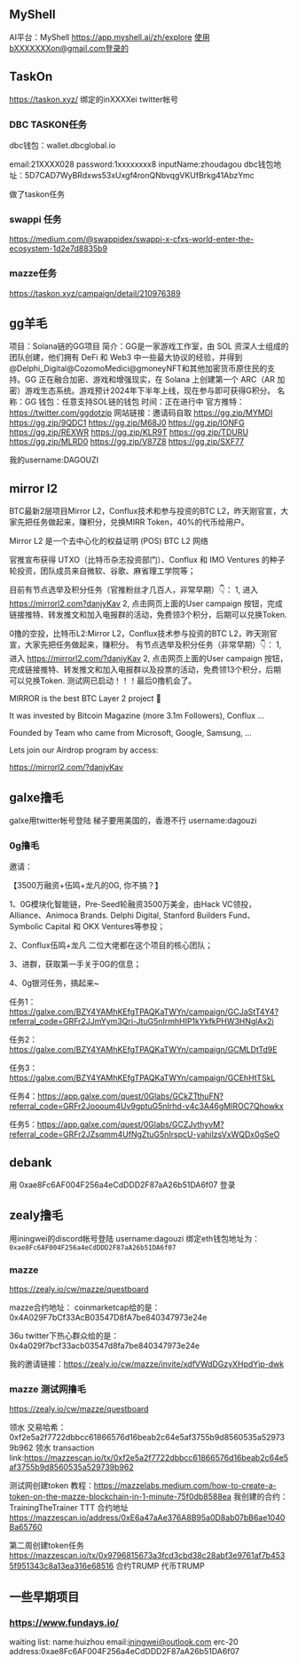 ## MyShell
AI平台：MyShell https://app.myshell.ai/zh/explore
使用bXXXXXXXon@gmail.com登录的

## TaskOn
https://taskon.xyz/
绑定的inXXXXei twitter帐号


### DBC TASKON任务
dbc钱包：wallet.dbcglobal.io

email:21XXXX028
password:1xxxxxxxx8
inputName:zhoudagou
dbc钱包地址：5D7CAD7WyBRdxws53xUxgf4ronQNbvqgVKUfBrkg41AbzYmc

做了taskon任务


### swappi 任务
https://medium.com/@swappidex/swappi-x-cfxs-world-enter-the-ecosystem-1d2e7d8835b9

### mazze任务
https://taskon.xyz/campaign/detail/210976389


## gg羊毛
项目：Solana链的GG项目
简介：GG是一家游戏工作室，由 SOL 资深人士组成的团队创建，他们拥有 DeFi 和 Web3 中一些最大协议的经验，并得到@Delphi_Digital@CozomoMedici@gmoneyNFT和其他加密货币原住民的支持。GG 正在融合加密、游戏和增强现实，在 Solana 上创建第一个 ARC（AR 加密）游戏生态系统。游戏预计2024年下半年上线，现在参与即可获得G积分。
名称：GG
钱包：任意支持SOL链的钱包
时间：正在进行中
官方推特：
https://twitter.com/ggdotzip
网站链接：邀请码自取
https://gg.zip/MYMDI
https://gg.zip/9QDC1
https://gg.zip/M68J0
https://gg.zip/IONFG
https://gg.zip/REXWR
https://gg.zip/KLR9T
https://gg.zip/TDURU
https://gg.zip/MLRD0
https://gg.zip/V87Z8
https://gg.zip/SXF77

我的username:DAGOUZI
 
 
## mirror l2
BTC最新2层项目Mirror L2，Conflux技术和参与投资的BTC L2，昨天刚官宣，大家先把任务做起来，赚积分，兑换MIRR Token，40%的代币给用户。

Mirror L2 是一个去中心化的权益证明 (POS) BTC L2 网络

官推宣布获得 UTXO（比特币杂志投资部门）、Conflux 和 IMO Ventures 的种子轮投资，团队成员来自微软、谷歌、麻省理工学院等；

目前有节点选举及积分任务（官推粉丝才几百人，非常早期）👇：
1, 进入 https://mirrorl2.com?danjyKav
2, 点击网页上面的User campaign 按钮，完成链接推特、转发推文和加入电报群的活动，免费领3个积分，后期可以兑换Token.



0撸的空投，比特币L2:Mirror L2，Conflux技术参与投资的BTC L2，昨天刚官宣，大家先把任务做起来，赚积分。
有节点选举及积分任务（非常早期）👇：
1, 进入 https://mirrorl2.com/?danjyKav
2, 点击网页上面的User campaign 按钮，完成链接推特、转发推文和加入电报群以及投票的活动，免费领13个积分，后期可以兑换Token.
测试网已启动！！！最后0撸机会了。
 
MIRROR is the best BTC Layer 2 project 🚀

It was invested by Bitcoin Magazine (more 3.1m Followers), Conflux …

Founded by Team who came from Microsoft, Google, Samsung, … 

Lets join our Airdrop program by access: 

https://mirrorl2.com/?danjyKav





## galxe撸毛
galxe用twitter帐号登陆  梯子要用美国的，香港不行 
username:dagouzi




### 0g撸毛
邀请：

【3500万融资+伍鸣+龙凡的0G, 你不搞？】

1、0G模块化智能链，Pre-Seed轮融资3500万美金，由Hack VC领投，Alliance、Animoca Brands. Delphi Digital, Stanford Builders Fund、 Symbolic Capital 和 OKX Ventures等参投；

2、Conflux伍鸣+龙凡 二位大佬都在这个项目的核心团队；

3、进群，获取第一手关于0G的信息；

4、0g银河任务，搞起来~

任务1：
https://galxe.com/BZY4YAMhKEfgTPAQKaTWYn/campaign/GCJaStT4Y4?referral_code=GRFr2JJmYym3Qri-JtuG5nIrmhHIP1kYkfkPHW3HNglAx2i


任务2：https://galxe.com/BZY4YAMhKEfgTPAQKaTWYn/campaign/GCMLDtTd9E


任务3：https://galxe.com/BZY4YAMhKEfgTPAQKaTWYn/campaign/GCEhHtTSkL

任务4：https://app.galxe.com/quest/0Glabs/GCkZTthuFN?referral_code=GRFr2Joooum4Uv9gptuG5nIrhd-v4c3A46gMlROC7Qhowkx

任务5：https://app.galxe.com/quest/0Glabs/GCZJvthyvM?referral_code=GRFr2JZsqmm4UfNgZtuG5nIrspcU-yahilzsVxWQDx0gSeO

## debank
用 0xae8Fc6AF004F256a4eCdDDD2F87aA26b51DA6f07  登录

## zealy撸毛
用iningwei的discord帐号登陆
username:dagouzi
绑定eth钱包地址为： ``0xae8Fc6AF004F256a4eCdDDD2F87aA26b51DA6f07``

### mazze
https://zealy.io/cw/mazze/questboard

mazze合约地址：
coinmarketcap给的是：
0x4A029F7bCf33AcB03547D8fA7be840347973e24e

36u twitter下热心群众给的是：
0x4a029f7bcf33acb03547d8fa7be840347973e24e


我的邀请链接：https://zealy.io/cw/mazze/invite/xdfVWdDGzyXHpdYjp-dwk

### mazze 测试网撸毛
https://zealy.io/cw/mazze/questboard

领水 交易哈希：0xf2e5a2f7722dbbcc61866576d16beab2c64e5af3755b9d8560535a529739b962
领水 transaction link:https://mazzescan.io/tx/0xf2e5a2f7722dbbcc61866576d16beab2c64e5af3755b9d8560535a529739b962

测试网创建token
教程：https://mazzelabs.medium.com/how-to-create-a-token-on-the-mazze-blockchain-in-1-minute-75f0db8588ea
我创建的合约：
TrainingTheTrainer   TTT
合约地址 https://mazzescan.io/address/0xE6a47aAe376A8B95a0D8ab07bB6ae1040Ba65760



第二周创建token任务
https://mazzescan.io/tx/0x9796815673a3fcd3cbd38c28abf3e9761af7b4535f951343c8a13ea316e68516
合约TRUMP 代币TRUMP

## 一些早期项目
### https://www.fundays.io/
waiting list:
name:huizhou
email:iningwei@outlook.com
erc-20 address:0xae8Fc6AF004F256a4eCdDDD2F87aA26b51DA6f07